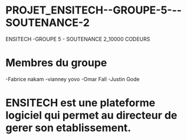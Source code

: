 # PROJET_ENSITECH--GROUPE-5---SOUTENANCE-2
ENSITECH -GROUPE 5 - SOUTENANCE 2_10000 CODEURS
# Membres du groupe
 -Fabrice nakam
 -vianney yovo
 -Omar Fall
 -Justin Gode
 
 # ENSITECH est une plateforme logiciel qui permet au directeur de gerer son etablissement.